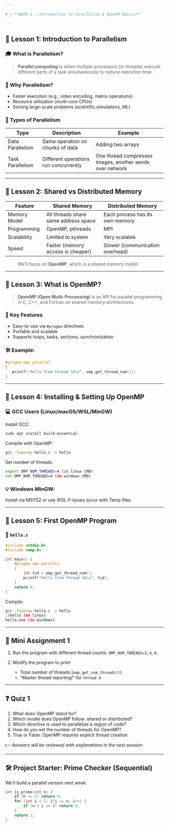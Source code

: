 ```yaml
---

# 🔰 **WEEK 1 — Introduction to Parallelism & OpenMP Basics**

---
```


## 🧭 Lesson 1: Introduction to Parallelism

### 🎓 What is Parallelism?

> **Parallel computing** is when multiple processors (or threads) execute different parts of a task simultaneously to reduce execution time.

### 🔸 Why Parallelism?

* Faster execution (e.g., video encoding, matrix operations)
* Resource utilization (multi-core CPUs)
* Solving large-scale problems (scientific simulations, ML)

### 🔸 Types of Parallelism

| Type             | Description                           | Example                                                  |
| ---------------- | ------------------------------------- | -------------------------------------------------------- |
| Data Parallelism | Same operation on chunks of data      | Adding two arrays                                        |
| Task Parallelism | Different operations run concurrently | One thread compresses images, another sends over network |

---

## 🧭 Lesson 2: Shared vs Distributed Memory

| Feature      | Shared Memory                        | Distributed Memory              |
| ------------ | ------------------------------------ | ------------------------------- |
| Memory Model | All threads share same address space | Each process has its own memory |
| Programming  | OpenMP, pthreads                     | MPI                             |
| Scalability  | Limited to system                    | Very scalable                   |
| Speed        | Faster (memory access is cheaper)    | Slower (communication overhead) |

> We’ll focus on **OpenMP**, which is a shared memory model.

---

## 🧭 Lesson 3: What is OpenMP?

> **OpenMP (Open Multi-Processing)** is an API for parallel programming in C, C++, and Fortran on shared-memory architectures.

### 🔧 Key Features

* Easy-to-use via `#pragma` directives
* Portable and scalable
* Supports loops, tasks, sections, synchronization

### 🛠 Example:

```c
#pragma omp parallel
{
   printf("Hello from thread %d\n", omp_get_thread_num());
}
```

---

## 🧭 Lesson 4: Installing & Setting Up OpenMP

### 💻 GCC Users (Linux/macOS/WSL/MinGW)

Install GCC:

```bash
sudo apt install build-essential
```

Compile with OpenMP:

```bash
gcc -fopenmp hello.c -o hello
```

Set number of threads:

```bash
export OMP_NUM_THREADS=4 (in linux CMD)
set OMP_NUM_THREADS=4 (in windows CMD)
```

### 💡 Windows MinGW:

Install via MSYS2 or use WSL if issues occur with Temp files.

---

## 🧭 Lesson 5: First OpenMP Program

### 📄 `hello.c`

```c
#include <stdio.h>
#include <omp.h>

int main() {
    #pragma omp parallel
    {
        int tid = omp_get_thread_num();
        printf("Hello from thread %d\n", tid);
    }
    return 0;
}
```

Compile:

```bash
gcc -fopenmp hello.c -o hello
./hello (in linux)
hello.exe (in windows)
```

---

## 🎯 Mini Assignment 1

1. Run the program with different thread counts: `OMP_NUM_THREADS=2`, `4`, `8`.
2. Modify the program to print:

   * Total number of threads (`omp_get_num_threads()`)
   * “Master thread reporting!” for `thread 0`

---

## ❓ Quiz 1

1. What does OpenMP stand for?
2. Which model does OpenMP follow: shared or distributed?
3. Which directive is used to parallelize a region of code?
4. How do you set the number of threads for OpenMP?
5. True or False: OpenMP requires explicit thread creation.

👉 *Answers will be reviewed with explanations in the next session.*

---

## 🛠 Project Starter: Prime Checker (Sequential)

We'll build a parallel version next week.

```c
int is_prime(int n) {
    if (n <= 1) return 0;
    for (int i = 2; i*i <= n; i++) {
        if (n % i == 0) return 0;
    }
    return 1;
}
```

